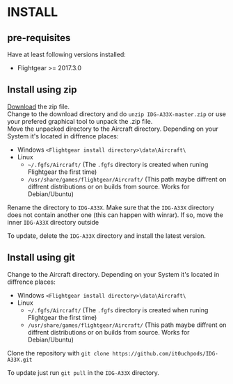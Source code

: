 # INSTALL
## pre-requisites
Have at least following versions installed:
* Flightgear >= 2017.3.0

## Install using zip
[Download](https://github.com/it0uchpods/IDG-A33X/archive/master.zip) the zip file.  
Change to the download directory and do `unzip IDG-A33X-master.zip` or use your prefered graphical tool to unpack the .zip file.  
Move the unpacked directory to the Aircraft directory. Depending on your System it's located in diffrence places:  
* Windows `<Flightgear install directory>\data\Aircraft\`
* Linux
  * `~/.fgfs/Aircraft/` (The `.fgfs` directory is created when runing Flightgear the first time)
  * `/usr/share/games/flightgear/Aircraft/` (This path maybe diffrent on diffrent distributions or on builds from source. Works for Debian/Ubuntu)

Rename the directory to `IDG-A33X`.
Make sure that the `IDG-A33X` directory does not contain another one (this can happen with winrar). If so, move the inner `IDG-A33X` directory outside

To update, delete the `IDG-A33X` directory and install the latest version.

## Install using git
Change to the Aircraft directory. Depending on your System it's located in diffrence places:  
* Windows `<Flightgear install directory>\data\Aircraft\`
* Linux 
  * `~/.fgfs/Aircraft/` (The `.fgfs` directory is created when runing Flightgear the first time)
  * `/usr/share/games/flightgear/Aircraft/` (This path maybe diffrent on diffrent distributions or on builds from source. Works for Debian/Ubuntu)
  
  
Clone the repository with `git clone https://github.com/it0uchpods/IDG-A33X.git`

To update just run `git pull` in the `IDG-A33X` directory.
